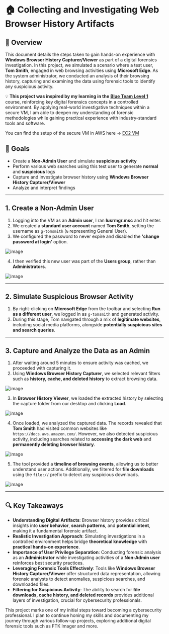 # 🏠 Collecting and Investigating Web Browser History Artifacts

## 📖 Overview
This document details the steps taken to gain hands-on experience with **Windows Browser History Capturer/Viewer** as part of a digital forensics investigation. In this project, we simulated a scenario where a test user, **Tom Smith**, engaged in web browsing activities using **Microsoft Edge**. As the system administrator, we conducted an analysis of their browsing history, capturing and examining the data using forensic tools to identify any suspicious activity.

💡 **This project was inspired by my learning in the** [**Blue Team Level 1**](https://www.securityblue.team/blue-team-level-1) course, reinforcing key digital forensics concepts in a controlled environment. By applying real-world investigative techniques within a secure VM, I am able to deepen my understanding of forensic methodologies while gaining practical experience with industry-standard tools and software.

You can find the setup of the secure VM in AWS here -> [EC2 VM](https://github.com/wilbcn/BlueTeam/blob/main/Digital-Forensics/EC2-HomeLab-Setup.md)

## 🎯 Goals
- Create a **Non-Admin User** and simulate **suspicious activity**
- Perform various web searches using this test user to generate **normal** and **suspicious** logs
- Capture and investigate browser history using **Windows Browser History Capturer/Viewer**
- Analyze and interpret findings

---

## **1. Create a Non-Admin User**
1. Logging into the VM as an **Admin user**, I ran **lusrmgr.msc** and hit enter.
2. We created a **standard user account** named **Tom Smith**, setting the username as `g-tomsmith` (`G` representing General User).
3. We configured the password to never expire and disabled the **'change password at login'** option.

![image](https://github.com/user-attachments/assets/f18fb8fe-b96c-466e-9cca-6ac74c158509)

4. I then verified this new user was part of the **Users group**, rather than **Administrators**.

![image](https://github.com/user-attachments/assets/ed795615-cf42-4c87-bd93-a9271ca16f5f)

---

## **2. Simulate Suspicious Browser Activity**
1. By right-clicking on **Microsoft Edge** from the toolbar and selecting **Run as a different user**, we logged in as `g-tomsmith` and generated activity.
2. During this stage, Tom navigated through a mix of **legitimate websites**, including social media platforms, alongside **potentially suspicious sites and search queries**.

---

## **3. Capture and Analyze the Data as an Admin**
1. After waiting around 5 minutes to ensure activity was cached, we proceeded with capturing it.
2. Using **Windows Browser History Capturer**, we selected relevant filters such as **history, cache, and deleted history** to extract browsing data.

![image](https://github.com/user-attachments/assets/4be0e1e9-23ca-4a26-aa53-6c4f6d259c34)

3. In **Browser History Viewer**, we loaded the extracted history by selecting the capture folder from our desktop and clicking **Load**.

![image](https://github.com/user-attachments/assets/3ee1ce8f-d079-4fb3-a433-cd614ec09026)

4. Once loaded, we analyzed the captured data. The records revealed that **Tom Smith** had visited common websites like `https://docs.aws.amazon.com/`. However, we also detected suspicious activity, including searches related to **accessing the dark web** and **permanently deleting browser history**.

![image](https://github.com/user-attachments/assets/51c98060-c8b1-444e-8184-0a43f210aec2)

5. The tool provided a **timeline of browsing events**, allowing us to better understand user actions. Additionally, we filtered for **file downloads** using the `file://` prefix to detect any suspicious downloads.

![image](https://github.com/user-attachments/assets/7cb82c5e-ca0c-4d3c-b496-d2ce1d3f5ed5)

---

## **🔍 Key Takeaways**
- **Understanding Digital Artifacts**: Browser history provides critical insights into **user behavior**, **search patterns**, and **potential intent**, making it a fundamental forensic artifact.
- **Realistic Investigation Approach**: Simulating investigations in a controlled environment helps bridge **theoretical knowledge** with **practical hands-on experience**.
- **Importance of User Privilege Separation**: Conducting forensic analysis as an **Administrator** while investigating activities of a **Non-Admin user** reinforces best security practices.
- **Leveraging Forensic Tools Effectively**: Tools like **Windows Browser History Capturer/Viewer** offer structured data representation, allowing forensic analysts to detect anomalies, suspicious searches, and downloaded files.
- **Filtering for Suspicious Activity**: The ability to search for **file downloads, cache history, and deleted records** provides additional layers of investigation, crucial for cybersecurity professionals.

This project marks one of my initial steps toward becoming a cybersecurity professional. I plan to continue honing my skills and documenting my journey through various follow-up projects, exploring additional digital forensic tools such as FTK Imager and more.

